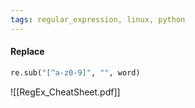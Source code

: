 ```yaml
---
tags: regular_expression, linux, python
---
```

#### Replace
```python
re.sub("[^a-z0-9]", "", word)
```

![[RegEx_CheatSheet.pdf]]